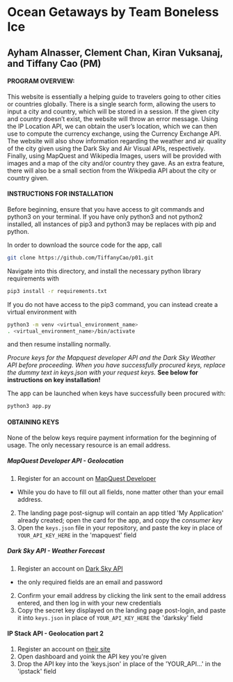 # Ocean Getaways by Team Boneless Ice
## Ayham Alnasser, Clement Chan, Kiran Vuksanaj, and Tiffany Cao (PM)

#### PROGRAM OVERVIEW:

This website is essentially a helping guide to travelers going to other cities or countries globally. There is a single search form, allowing the users to input a city and country, which will be stored in a session. If the given city and country doesn’t exist, the website will throw an error message. Using the IP Location API, we can obtain the user’s location, which we can then use to compute the currency exchange, using the Currency Exchange API. The website will also show information regarding the weather and air quality of the city given using the Dark Sky and Air Visual APIs, respectively. Finally, using MapQuest and Wikipedia Images, users will be provided with images and a map of the city and/or country they gave. As an extra feature, there will also be a small section from the Wikipedia API about the city or country given.


#### INSTRUCTIONS FOR INSTALLATION

Before beginning, ensure that you have access to git commands and python3 on your terminal. If you have only python3 and not python2 installed, all instances of pip3 and python3 may be replaces with pip and python.

In order to download the source code for the app, call
```bash
git clone https://github.com/TiffanyCao/p01.git
```

Navigate into this directory, and install the necessary python library requirements with
```bash
pip3 install -r requirements.txt
```

If you do not have access to the pip3 command, you can instead create a virtual environment with
```bash
python3 -m venv <virtual_environment_name>
. <virtual_environment_name>/bin/activate
```
and then resume installing normally.

*Procure keys for the Mapquest developer API and the Dark Sky Weather API before proceeding. When you have successfully procured keys, replace the dummy text in keys.json with your request keys.*
**See below for instructions on key installation!**

The app can be launched when keys have successfully been procured with:
```bash
python3 app.py
```

#### OBTAINING KEYS

None of the below keys require payment information for the beginning of usage. The only necessary resource is an email address.

##### MapQuest Developer API - Geolocation
1. Register for an account on [MapQuest Developer](https://developer.mapquest.com/plan_purchase/steps/business_edition/business_edition_free/register)
  - While you do have to fill out all fields, none matter other than your email address.
2. The landing page post-signup will contain an app titled 'My Application' already created; open the card for the app, and copy the *consumer key*
3. Open the `keys.json` file in your repository, and paste the key in place of `YOUR_API_KEY_HERE` in the 'mapquest' field

##### Dark Sky API - Weather Forecast
1. Register an account on [Dark Sky API](https://darksky.net/dev/register)
  - the only required fields are an email and password
2. Confirm your email address by clicking the link sent to the email address entered, and then log in with your new credentials
3. Copy the secret key displayed on the landing page post-login, and paste it into `keys.json` in place of `YOUR_API_KEY_HERE` the 'darksky' field

#### IP Stack API - Geolocation part 2
1. Register an account on [their site](https://ipstack.com/)
2. Open dashboard and yoink the API key you're given
3. Drop the API key into the 'keys.json' in place of the 'YOUR_API...' in the 'ipstack' field
